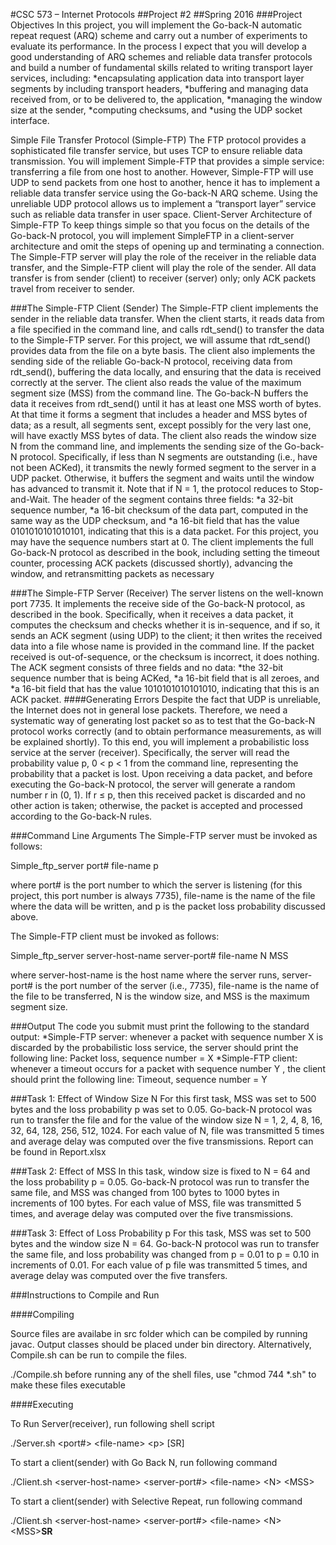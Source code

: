 
#CSC 573 – Internet Protocols
##Project #2
##Spring 2016
###Project Objectives
In this project, you will implement the Go-back-N automatic repeat request (ARQ) scheme and carry out a number
of experiments to evaluate its performance. In the process I expect that you will develop a good understanding of
ARQ schemes and reliable data transfer protocols and build a number of fundamental skills related to writing
transport layer services, including:
*encapsulating application data into transport layer segments by including transport headers,
*buffering and managing data received from, or to be delivered to, the application,
*managing the window size at the sender,
*computing checksums, and
*using the UDP socket interface.

Simple File Transfer Protocol (Simple-FTP)
The FTP protocol provides a sophisticated file transfer service, but uses TCP to ensure reliable data transmission.
You will implement Simple-FTP that provides a simple service: transferring a file from one host to another.
However, Simple-FTP will use UDP to send packets from one host to another, hence it has to implement a reliable
data transfer service using the Go-back-N ARQ scheme. Using the unreliable UDP protocol allows us to implement
a “transport layer” service such as reliable data transfer in user space.
Client-Server Architecture of Simple-FTP
To keep things simple so that you focus on the details of the Go-back-N protocol, you will implement SimpleFTP
in a client-server architecture and omit the steps of opening up and terminating a connection. The Simple-FTP
server will play the role of the receiver in the reliable data transfer, and the Simple-FTP client will play the role of
the sender. All data transfer is from sender (client) to receiver (server) only; only ACK packets travel from receiver
to sender.

###The Simple-FTP Client (Sender)
The Simple-FTP client implements the sender in the reliable data transfer. When the client starts, it reads data from a
file specified in the command line, and calls rdt_send() to transfer the data to the Simple-FTP server. For this
project, we will assume that rdt_send() provides data from the file on a byte basis. The client also implements the
sending side of the reliable Go-back-N protocol, receiving data from rdt_send(), buffering the data locally, and
ensuring that the data is received correctly at the server. The client also reads the value of the maximum segment
size (MSS) from the command line. The Go-back-N buffers the data it receives from rdt_send() until it has at
least one MSS worth of bytes. At that time it forms a segment that includes a header and MSS bytes of data; as a
result, all segments sent, except possibly for the very last one, will have exactly MSS bytes of data.
The client also reads the window size N from the command line, and implements the sending size of the Go-back-N
protocol. Specifically, if less than N segments are outstanding (i.e., have not been ACKed), it transmits the newly
formed segment to the server in a UDP packet. Otherwise, it buffers the segment and waits until the window has
advanced to transmit it. Note that if N = 1, the protocol reduces to Stop-and-Wait.
The header of the segment contains three fields:
*a 32-bit sequence number,
*a 16-bit checksum of the data part, computed in the same way as the UDP checksum, and
*a 16-bit field that has the value 0101010101010101, indicating that this is a data packet.
For this project, you may have the sequence numbers start at 0.
The client implements the full Go-back-N protocol as described in the book, including setting the timeout counter,
processing ACK packets (discussed shortly), advancing the window, and retransmitting packets as necessary 

###The Simple-FTP Server (Receiver)
The server listens on the well-known port 7735. It implements the receive side of the Go-back-N protocol, as
described in the book. Specifically, when it receives a data packet, it computes the checksum and checks whether it
is in-sequence, and if so, it sends an ACK segment (using UDP) to the client; it then writes the received data into a
file whose name is provided in the command line. If the packet received is out-of-sequence, or the checksum is
incorrect, it does nothing.
The ACK segment consists of three fields and no data:
*the 32-bit sequence number that is being ACKed,
*a 16-bit field that is all zeroes, and
*a 16-bit field that has the value 1010101010101010, indicating that this is an ACK packet.
####Generating Errors
Despite the fact that UDP is unreliable, the Internet does not in general lose packets. Therefore, we need a
systematic way of generating lost packet so as to test that the Go-back-N protocol works correctly (and to obtain
performance measurements, as will be explained shortly).
To this end, you will implement a probabilistic loss service at the server (receiver). Specifically, the server will read
the probability value p, 0 < p < 1 from the command line, representing the probability that a packet is lost. Upon
receiving a data packet, and before executing the Go-back-N protocol, the server will generate a random number r in
(0, 1). If r ≤ p, then this received packet is discarded and no other action is taken; otherwise, the packet is accepted
and processed according to the Go-back-N rules.

###Command Line Arguments
The Simple-FTP server must be invoked as follows:

Simple_ftp_server port# file-name p

where port# is the port number to which the server is listening (for this project, this port number is always 7735),
file-name is the name of the file where the data will be written, and p is the packet loss probability discussed
above.

The Simple-FTP client must be invoked as follows:

Simple_ftp_server server-host-name server-port# file-name N MSS

where server-host-name is the host name where the server runs, server-port# is the port number of the server
(i.e., 7735), file-name is the name of the file to be transferred, N is the window size, and MSS is the maximum
segment size.

###Output
The code you submit must print the following to the standard output:
*Simple-FTP server: whenever a packet with sequence number X is discarded by the probabilistic loss
service, the server should print the following line:
Packet loss, sequence number = X
*Simple-FTP client: whenever a timeout occurs for a packet with sequence number Y , the client should
print the following line:
Timeout, sequence number = Y 

###Task 1: Effect of Window Size N
For this first task, MSS was set to 500 bytes and the loss probability p was set to 0.05. 
Go-back-N protocol was run to transfer the file and for the value of the window size N = 1,
2, 4, 8, 16, 32, 64, 128, 256, 512, 1024.
For each value of N, file was transmitted 5 times and average delay was computed over
the five transmissions. Report can be found in Report.xlsx

###Task 2: Effect of MSS
In this task, window size is fixed to N = 64 and the loss probability p = 0.05. Go-back-N protocol was run to
transfer the same file, and MSS was changed from 100 bytes to 1000 bytes in increments of 100 bytes. For each value of
MSS, file was transmitted 5 times, and average delay was computed over the five transmissions.

###Task 3: Effect of Loss Probability p
For this task, MSS was set to 500 bytes and the window size N = 64. Go-back-N protocol was run to transfer the
same file, and loss probability was changed from p = 0.01 to p = 0.10 in increments of 0.01. For each value of p file was transmitted 5 times, and average delay was computed over the five transfers.

###Instructions to Compile and Run

####Compiling

Source files are availabe in src folder which can be compiled by running javac. Output classes should be placed under bin directory. Alternatively, Compile.sh can be run to compile the files.

./Compile.sh before running any of the shell files, use "chmod 744 *.sh" to make these files executable

####Executing

To Run Server(receiver), run following shell script

./Server.sh &lt;port#&gt; &lt;file-name&gt; &lt;p&gt; [SR]

To start a client(sender) with Go Back N, run following command

./Client.sh &lt;server-host-name&gt; &lt;server-port#&gt; &lt;file-name&gt; &lt;N&gt; &lt;MSS&gt;


To start a client(sender) with Selective Repeat, run following command

./Client.sh &lt;server-host-name&gt; &lt;server-port#&gt; &lt;file-name&gt; &lt;N&gt; &lt;MSS&gt;<b>SR</b>